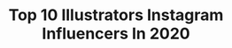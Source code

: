 ---
title: Top 10 Illustrators Instagram Influencers In 2020
description: >-
  Find top illustrators Instagram influencers in 2020. Most popular hashtags: #illustration # #chrisbuzelli #dkharbour.
platform: Instagram
profiles:
  - username: "medyabulduk"
    fullname: >-
      Medya Bulduk
    location: "Sweden"
    followers: 65727
    engagement: 390
    commentsToLikes: 0.020951
    avatar: "https://scontent-ams4-1.cdninstagram.com/v/t51.2885-19/s320x320/84279056_635617600551689_4032419840730857472_n.jpg?_nc_ht=scontent-ams4-1.cdninstagram.com&_nc_ohc=IvwfWD4GP54AX_FzxsM&oh=cf1682088bef56ea4cfb48cdfac46d98&oe=5EBB15FE"
    verified: false
    hashtags: "#collaboration, #repost"
  - username: "joseramos1972"
    fullname: >-
      Jose Ramos
    location: ""
    followers: 30980
    engagement: 752
    commentsToLikes: 0.007222
    avatar: "https://scontent-lhr8-1.cdninstagram.com/v/t51.2885-19/s320x320/56881491_372754870248425_5968861594807959552_n.jpg?_nc_ht=scontent-lhr8-1.cdninstagram.com&_nc_ohc=hJ0GIwC-wcsAX_V3OdR&oh=88377cbe45bf9a47981e8da714fba8fb&oe=5EBBE19C"
    verified: false
    hashtags: "#marvel, #elijahwood, #ianmckellen, #amybethmcnulty"
  - username: "chrisbuzelli"
    fullname: >-
      Chris Buzelli
    location: ""
    followers: 17584
    engagement: 534
    commentsToLikes: 0.049555
    avatar: "https://scontent-lhr8-1.cdninstagram.com/v/t51.2885-19/11849824_681057815328330_394418799_a.jpg?_nc_ht=scontent-lhr8-1.cdninstagram.com&_nc_ohc=OluG64m_yesAX_SM2c0&oh=1b7dbc21f47c4ffa345ffe6ab8c33c83&oe=5EBAA689"
    verified: false
    hashtags: "#themandalorian, #library, #books, #queenelizabeth"
  - username: "nimuradaisuke"
    fullname: >-
      Nimura daisuke
    location: "Japan"
    followers: 20582
    engagement: 810
    commentsToLikes: 0.007212
    avatar: "https://scontent-lhr8-1.cdninstagram.com/v/t51.2885-19/s320x320/44559293_260234434679007_3327129564403990528_n.jpg?_nc_ht=scontent-lhr8-1.cdninstagram.com&_nc_ohc=Tk7-Apxa8FEAX9Ex2tL&oh=36c42b4bd1a4e0b372c00a608fb3930a&oe=5EBAD488"
    verified: false
    hashtags: ""
  - username: "beccastadtlander"
    fullname: >-
      Becca Stadtlander
    location: ""
    followers: 29640
    engagement: 392
    commentsToLikes: 0.015123
    avatar: "https://scontent-lhr8-1.cdninstagram.com/v/t51.2885-19/s320x320/82582288_187255195977010_4473271115241750528_n.jpg?_nc_ht=scontent-lhr8-1.cdninstagram.com&_nc_ohc=bHjgxBygX2gAX_CPnEs&oh=3d8ee670d0f3bb2a5baf0e5bc2052642&oe=5EBD3709"
    verified: false
    hashtags: "#eta26, #qacstilllife, #quarantineartclub"
  - username: "rebeccaclarke"
    fullname: >-
      Rebecca Clarke
    location: "United States"
    followers: 5757
    engagement: 492
    commentsToLikes: 0.042158
    avatar: "https://scontent-ams4-1.cdninstagram.com/v/t51.2885-19/s150x150/12783381_809075279222303_948338828_a.jpg?_nc_ht=scontent-ams4-1.cdninstagram.com&_nc_ohc=uLPb6QrBR44AX8AW0gt&oh=0da59e401dd6238cc4d740272619c5e7&oe=5E83FDAA"
    verified: false
    hashtags: "#ruthbaderginsburg, #maxernst, #artgenius, #herm"
  - username: "brian_draws"
    fullname: >-
      Brian Pratt
    location: ""
    followers: 8680
    engagement: 582
    commentsToLikes: 0.022928
    avatar: "https://scontent-ams4-1.cdninstagram.com/v/t51.2885-19/10535088_1441225819486799_48920238_a.jpg?_nc_ht=scontent-ams4-1.cdninstagram.com&_nc_ohc=8njkCveVio0AX9nbigp&oh=36378aee0307ad596fc66d5d888ffccd&oe=5EB6DAC8"
    verified: false
    hashtags: "#oldstuff"
  - username: "robbaileystudio"
    fullname: >-
      Rob Bailey
    location: ""
    followers: 24644
    engagement: 337
    commentsToLikes: 0.010897
    avatar: "https://scontent-ams4-1.cdninstagram.com/v/t51.2885-19/s320x320/18721841_133532677197569_8330798599189299200_a.jpg?_nc_ht=scontent-ams4-1.cdninstagram.com&_nc_ohc=ySrlKeyxV4EAX-kRf8x&oh=d878d40c99ae670c559ee259018026b0&oe=5EB8DB7E"
    verified: false
    hashtags: "#fredflintsone, #georgejetson, #barneyrubble"
  - username: "lizrowland"
    fullname: >-
      Liz Rowland
    location: ""
    followers: 18127
    engagement: 314
    commentsToLikes: 0.016203
    avatar: "https://instagram.fphs1-1.fna.fbcdn.net/v/t51.2885-19/s320x320/69565599_729850537467295_4380011204693721088_n.jpg?_nc_ht=instagram.fphs1-1.fna.fbcdn.net&_nc_ohc=GG2DIV_CGUoAX8vJ8nw&oh=a30d214ae73d188ab1e462f24047c536&oe=5EA6134B"
    verified: false
    hashtags: ""
  - username: "katepugsley"
    fullname: >-
      kate pugsley
    location: ""
    followers: 211194
    engagement: 151
    commentsToLikes: 0.007103
    avatar: "https://scontent-ams4-1.cdninstagram.com/v/t51.2885-19/10817962_419020228281539_895409973_a.jpg?_nc_ht=scontent-ams4-1.cdninstagram.com&_nc_ohc=TobStFOcl0UAX_JSFGT&oh=b316b059c5f1360a57d00cf7e6f204eb&oe=5EB4D4FA"
    verified: false
    hashtags: ""
---